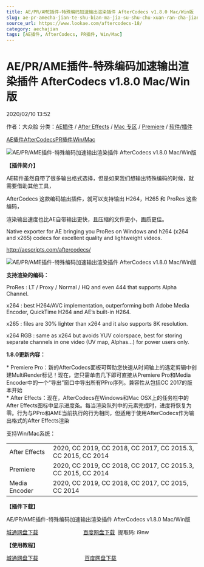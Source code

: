 ```yaml
---
title: AE/PR/AME插件-特殊编码加速输出渲染插件 AfterCodecs v1.8.0 Mac/Win版
slug: ae-pr-amecha-jian-te-shu-bian-ma-jia-su-shu-chu-xuan-ran-cha-jian-aftercodecs-v1-8-0-mac-winban
source_url: https://www.lookae.com/aftercodecs-18/
category: aechajian
tags: [AE插件, AfterCodecs, PR插件, Win/Mac]
---
```

# AE/PR/AME插件-特殊编码加速输出渲染插件 AfterCodecs v1.8.0 Mac/Win版

2020/02/10 13:52

作者：大众脸
分类：[AE插件](https://www.lookae.com/after-effects/aechajian/) / [After Effects](https://www.lookae.com/after-effects/) / [Mac 专区](https://www.lookae.com/mac-osx/) / [Premiere](https://www.lookae.com/qitarjcj/premierezy/) / [软件/插件](https://www.lookae.com/qitarjcj/)

[AE插件](https://www.lookae.com/tag/ae%e6%8f%92%e4%bb%b6/)[AfterCodecs](https://www.lookae.com/tag/aftercodecs/)[PR插件](https://www.lookae.com/tag/pr%e6%8f%92%e4%bb%b6/)[Win/Mac](https://www.lookae.com/tag/winmac/)

![AE/PR/AME插件-特殊编码加速输出渲染插件 AfterCodecs v1.8.0 Mac/Win版](https://www.lookae.com/wp-content/uploads/2017/05/AfterCodecs-.jpg "AE/PR/AME插件-特殊编码加速输出渲染插件 AfterCodecs v1.8.0 Mac/Win版-LookAE.com")

**【插件简介】**

AE软件虽然自带了很多输出格式选择，但是如果我们想输出特殊编码的时候，就需要借助其他工具，

AfterCodecs 这款编码输出插件，就可以支持输出 H264，H265 和 ProRes 这些编码，

渲染输出速度也比AE自带输出更快，且压缩的文件更小，画质更佳。

Native exporter for AE bringing you ProRes on Windows and h264 (x264 and x265) codecs for excellent quality and lightweight videos.

http://aescripts.com/aftercodecs/

![AE/PR/AME插件-特殊编码加速输出渲染插件 AfterCodecs v1.8.0 Mac/Win版](https://img.alicdn.com/imgextra/i3/705956171/O1CN01v4IRSZ1vSMh8UslDY_!!705956171.gif "AE/PR/AME插件-特殊编码加速输出渲染插件 AfterCodecs v1.8.0 Mac/Win版-LookAE.com")

**支持渲染的编码：**

ProRes : LT / Proxy / Normal / HQ and even 444 that supports Alpha Channel.

x264 : best H264/AVC implementation, outperforming both Adobe Media Encoder, QuickTime H264 and AE’s built-in H264.

x265 : files are 30% lighter than x264 and it also supports 8K resolution.

x264 RGB : same as x264 but avoids YUV colorspace, best for storing separate channels in one video (UV map, Alphas…) for power users only.

**1.8.0更新内容：**

\* Premiere Pro：新的AfterCodecs面板可帮助您快速从时间轴上的选定剪辑中创建MultiRender标记！现在，您只需单击几下即可直接从Premiere Pro和Media Encoder中的一个“导出”窗口中导出所有PPro序列。兼容性从包括CC 2017的版本开始  
\* After Effects：现在，AfterCodecs在Windows和Mac OSX上的任务栏中的After Effects图标中显示进度条。每当渲染队列中的元素完成时，进度将恢复为零。行为与PPro和AME当前执行的行为相同，但适用于使用AfterCodecs作为输出格式的After Effects渲染

支持Win/Mac系统：

|  |  |
| --- | --- |
| After Effects | 2020, CC 2019, CC 2018, CC 2017, CC 2015.3, CC 2015, CC 2014 |
| Premiere | 2020, CC 2019, CC 2018, CC 2017, CC 2015.3, CC 2015, CC 2014 |
| Media Encoder | 2020, CC 2019, CC 2018, CC 2017, CC 2015, CC 2014 |

**【插件下载】**

AE/PR/AME插件-特殊编码加速输出渲染插件 AfterCodecs v1.8.0 Mac/Win版

[城通网盘下载](https://tc5.us/file/680462-421709176)                              [百度网盘下载](https://pan.baidu.com/s/1Pi599Cy5UNAEx1e3OJKkjA)  提取码: i9nw

**【使用教程】**

[城通网盘下载](https://tc5.us/file/680462-406407782)                               [百度网盘下载](https://pan.baidu.com/s/1kqhVRXRTbgKT07R3Njx2mA)
